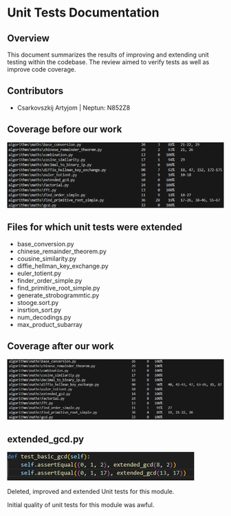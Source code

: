 # Unit Tests Documentation

## Overview

This document summarizes the results of improving and extending unit testing within the codebase. The review aimed to verify tests as well as improve code coverage.

## Contributors
- Csarkovszkij Artyjom | Neptun: N852Z8

## Coverage before our work

![](coverage_before.png)


## Files for which unit tests were extended
- base_conversion.py
- chinese_remainder_theorem.py
- cousine_similarity.py
- diffie_hellman_key_exchange.py
- euler_totient.py
- finder_order_simple.py
- find_primitive_root_simple.py
- generate_strobogrammtic.py
- stooge.sort.py 
- insrtion_sort.py
- num_decodings.py
- max_product_subarray


## Coverage after our work

![](coverage_after.png)

## extended_gcd.py

![](extended_gcd_bad_tests.jpg)

Deleted, improved and extended Unit tests for this module.

Initial quality of unit tests for this module was awful.